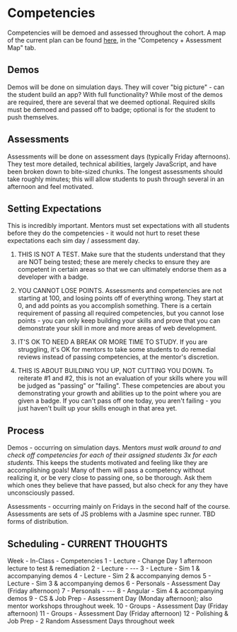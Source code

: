 <h1>Competencies</h1>

Competencies will be demoed and assessed throughout the cohort. A map of the current plan can be found [here](https://docs.google.com/spreadsheets/d/1SrbTzQdwkpuuzpOryp1dnKq21rdwCbFST3gV_oCnujc/edit#gid=422070687), in the "Competency + Assessment Map" tab.


## Demos

Demos will be done on simulation days. They will cover "big picture" - can the student build an app? With full functionality? While most of the demos are required, there are several that we deemed optional. Required skills must be demoed and passed off to badge; optional is for the student to push themselves.


## Assessments

Assessments will be done on assessment days (typically Friday afternoons). They test more detailed, technical abilities, largely JavaScript, and have been broken down to bite-sized chunks. The longest assessments should take roughly minutes; this will allow students to push through several in an afternoon and feel motivated.


## Setting Expectations

This is incredibly important. Mentors must set expectations with all students before they do the competencies - it would not hurt to reset these expectations each sim day / assessment day.

1. THIS IS NOT A TEST. Make sure that the students understand that they are NOT being tested; these are merely checks to ensure they are competent in certain areas so that we can ultimately endorse them as a developer with a badge. 

2. YOU CANNOT LOSE POINTS. Assessments and competencies are not starting at 100, and losing points off of everything wrong. They start at 0, and add points as you accomplish something. There is a certain requirement of passing all required competencies, but you cannot lose points - you can only keep building your skills and prove that you can demonstrate your skill in more and more areas of web development.

3. IT'S OK TO NEED A BREAK OR MORE TIME TO STUDY. If you are struggling, it's OK for mentors to take some students to do remedial reviews instead of passing competencies, at the mentor's discretion.

4. THIS IS ABOUT BUILDING YOU UP, NOT CUTTING YOU DOWN. To reiterate #1 and #2, this is not an evaluation of your skills where you will be judged as "passing" or "failing". These competencies are about you demonstrating your growth and abilities up to the point where you are given a badge. If you can't pass off one today, you aren't failing - you just haven't built up your skills enough in that area yet. 


## Process

Demos - occurring on simulation days. Mentors <em>must walk around to and check off competencies for each of their assigned students 3x for each students</em>. This keeps the students motivated and feeling like they are accomplishing goals! Many of them will pass a competency without realizing it, or be very close to passing one, so be thorough. Ask them which ones they believe that have passed, but also check for any they have unconsciously passed.

Assessments - occurring mainly on Fridays in the second half of the course. Assessments are sets of JS problems with a Jasmine spec runner. TBD forms of distribution.

## Scheduling - CURRENT THOUGHTS

Week - In-Class - Competencies
 1 - Lecture - Change Day 1 afternoon lecture to test & remediation
 2 - Lecture - ---
 3 - Lecture - Sim 1 & accompanying demos
 4 - Lecture - Sim 2 & accompanying demos
 5 - Lecture - Sim 3 & accompanying demos
 6 - Personals - Assessment Day (Friday afternoon)
 7 - Personals - ---
 8 - Angular - Sim 4 & accompanying demos
 9 - CS & Job Prep - Assessment Day (Monday afternoon); also mentor workshops throughout week.
10 - Groups - Assessment Day (Friday afternoon)
11 - Groups - Assessment Day (Friday afternoon)
12 - Polishing & Job Prep - 2 Random Assessment Days throughout week



